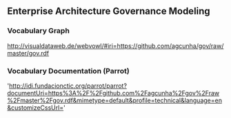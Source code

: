 Enterprise Architecture Governance Modeling
-------------

### Vocabulary Graph
http://visualdataweb.de/webvowl/#iri=https://github.com/agcunha/gov/raw/master/gov.rdf

### Vocabulary Documentation (Parrot)
'http://idi.fundacionctic.org/parrot/parrot?documentUri=https%3A%2F%2Fgithub.com%2Fagcunha%2Fgov%2Fraw%2Fmaster%2Fgov.rdf&mimetype=default&profile=technical&language=en&customizeCssUrl='
